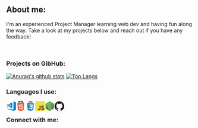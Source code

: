 ## About me:
I'm an experienced Project Manager learning web dev and having fun along the way. Take a look at my projects below and reach out if you have any feedback!

<br />

### Projects on GibHub:

[![Anurag's github stats](https://github-readme-stats.vercel.app/api?username=Trinitui)](https://github.com/anuraghazra/github-readme-stats)
[![Top Langs](https://github-readme-stats.vercel.app/api/top-langs/?username=Trinitui&layout=compact)](https://github.com/Trintiui/github-readme-stats)
<br />

### Languages I use:
<img align="left" alt="Visual Studio Code" width="26px" src="https://raw.githubusercontent.com/github/explore/80688e429a7d4ef2fca1e82350fe8e3517d3494d/topics/visual-studio-code/visual-studio-code.png" />
<img align="left" alt="HTML5" width="26px" src="https://raw.githubusercontent.com/github/explore/80688e429a7d4ef2fca1e82350fe8e3517d3494d/topics/html/html.png" />
<img align="left" alt="CSS3" width="26px" src="https://raw.githubusercontent.com/github/explore/80688e429a7d4ef2fca1e82350fe8e3517d3494d/topics/css/css.png" />
<img align="left" alt="JavaScript" width="26px" src="https://raw.githubusercontent.com/github/explore/80688e429a7d4ef2fca1e82350fe8e3517d3494d/topics/javascript/javascript.png" />
<img align="left" alt="Node.js" width="26px" src="https://raw.githubusercontent.com/github/explore/80688e429a7d4ef2fca1e82350fe8e3517d3494d/topics/nodejs/nodejs.png" />
<img align="left" alt="GitHub" width="26px" src="https://raw.githubusercontent.com/github/explore/78df643247d429f6cc873026c0622819ad797942/topics/github/github.png" />

<br />

### Connect with me:





<br />
<br />


[twitter]: https://twitter.com/Trinitui174
[instagram]: https://instagram.com/codeSTACKr
[linkedin]: https://www.linkedin.com/in/andrewmwhelan/

